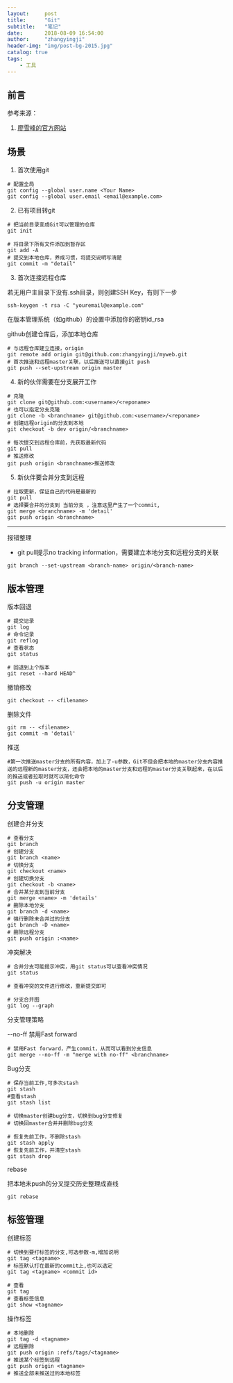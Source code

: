 ```yaml
---
layout:     post
title:      "Git"
subtitle:   "笔记"
date:       2018-08-09 16:54:00
author:     "zhangyingji"
header-img: "img/post-bg-2015.jpg"
catalog: true
tags:
    - 工具
---
```


## 前言

参考来源：
1. [廖雪峰的官方网站](https://www.liaoxuefeng.com/)

## 场景

1. 首次使用git

```
# 配置全局
git config --global user.name <Your Name>
git config --global user.email <email@example.com>
```

2. 已有项目转git

```
# 把当前目录变成Git可以管理的仓库
git init

# 将目录下所有文件添加到暂存区
git add -A
# 提交到本地仓库，养成习惯，将提交说明写清楚
git commit -m "detail"
```

3. 首次连接远程仓库

若无用户主目录下没有.ssh目录，则创建SSH Key，有则下一步

```
ssh-keygen -t rsa -C "youremail@example.com"
```

在版本管理系统（如github）的设置中添加你的密钥id_rsa

github创建仓库后，添加本地仓库

```
# 与远程仓库建立连接，origin
git remote add origin git@github.com:zhangyingji/myweb.git
# 首次推送和远程master关联，以后推送可以直接git push
git push --set-upstream origin master 
```

4. 新的伙伴需要在分支展开工作

```
# 克隆
git clone git@github.com:<username>/<reponame>
# 也可以指定分支克隆
git clone -b <branchname> git@github.com:<username>/<reponame>
# 创建远程origin的分支到本地
git checkout -b dev origin/<branchname>

# 每次提交到远程仓库前，先获取最新代码
git pull
# 推送修改
git push origin <branchname>推送修改

```

5. 新伙伴要合并分支到远程

```
# 拉取更新，保证自己的代码是最新的
git pull
# 选择要合并的分支到 当前分支 ，注意这里产生了一个commit,
git merge <branchname> -m 'detail'
git push origin <branchname>
```

---

报错整理

- git pull提示no tracking information，需要建立本地分支和远程分支的关联

```
git branch --set-upstream <branch-name> origin/<branch-name>
```

## 版本管理

版本回退

```
# 提交记录
git log
# 命令记录
git reflog
# 查看状态
git status

# 回退到上个版本
git reset --hard HEAD^
```

撤销修改

```
git checkout -- <filename>
```

删除文件

```
git rm -- <filename>
git commit -m 'detail'
```

推送

```
#第一次推送master分支的所有内容，加上了-u参数，Git不但会把本地的master分支内容推送的远程新的master分支，还会把本地的master分支和远程的master分支关联起来，在以后的推送或者拉取时就可以简化命令
git push -u origin master
```

## 分支管理

创建合并分支

```
# 查看分支
git branch
# 创建分支
git branch <name>
# 切换分支
git checkout <name>
# 创建切换分支
git checkout -b <name>
# 合并某分支到当前分支
git merge <name> -m 'details'
# 删除本地分支
git branch -d <name>
# 强行删除未合并过的分支
git branch -D <name>
# 删除远程分支
git push origin :<name>
```

冲突解决

```
# 合并分支可能提示冲突，用git status可以查看冲突情况
git status

# 查看冲突的文件进行修改，重新提交即可

# 分支合并图
git log --graph
```

分支管理策略

--no-ff 禁用Fast forward

```
# 禁用Fast forward，产生commit，从而可以看到分支信息
git merge --no-ff -m "merge with no-ff" <branchname>
```

Bug分支

```
# 保存当前工作,可多次stash
git stash
#查看stash
git stash list

# 切换master创建bug分支，切换到bug分支修复
# 切换回master合并并删除bug分支

# 恢复先前工作，不删除stash
git stash apply
# 恢复先前工作，并清空stash
git stash drop
```

rebase

把本地未push的分叉提交历史整理成直线

```
git rebase
```

## 标签管理

创建标签

```
# 切换到要打标签的分支,可选参数-m,增加说明
git tag <tagname>
# 标签默认打在最新的commit上,也可以选定
git tag <tagname> <commit id>

# 查看
git tag
# 查看标签信息
git show <tagname>
```

操作标签

```
# 本地删除
git tag -d <tagname>
# 远程删除
git push origin :refs/tags/<tagname>
# 推送某个标签到远程
git push origin <tagname>
# 推送全部未推送过的本地标签
```
